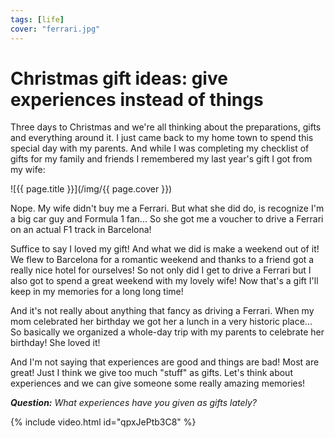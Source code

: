 ```yaml
---
tags: [life]
cover: "ferrari.jpg"
---
```


# Christmas gift ideas: give experiences instead of things

Three days to Christmas and we're all thinking about the preparations, gifts and everything around it. I just came back to my home town to spend this special day with my parents. And while I was completing my checklist of gifts for my family and friends I remembered my last year's gift I got from my wife:

<!--More-->

![{{ page.title }}](/img/{{ page.cover }})

Nope. My wife didn't buy me a Ferrari. But what she did do, is recognize I'm a big car guy and Formula 1 fan... So she got me a voucher to drive a Ferrari on an actual F1 track in Barcelona!

Suffice to say I loved my gift! And what we did is make a weekend out of it! We flew to Barcelona for a romantic weekend and thanks to a friend got a really nice hotel for ourselves! So not only did I get to drive a Ferrari but I also got to spend a great weekend with my lovely wife! Now that's a gift I'll keep in my memories for a long long time!

And it's not really about anything that fancy as driving a Ferrari. When my mom celebrated her birthday we got her a lunch in a very historic place... So basically we organized a whole-day trip with my parents to celebrate her birthday! She loved it!

And I'm not saying that experiences are good and things are bad! Most are great! Just I think we give too much "stuff" as gifts. Let's think about experiences and we can give someone some really amazing memories!

***Question:*** *What experiences have you given as gifts lately?*

{% include video.html id="qpxJePtb3C8" %}

[tp]: http://thepodcast.fm
[i]: http://iMagazine.pl
[d]: http://db.tt/kD7Liux
[e]: /how-i-use-evernote
[p]: /passion
[n]: https://michael.gratis/nozbe
[io]: https://michael.gratis/ipadonly/
[pm]: http://productivemag.com/
[s]: /show
[t]: http://twitter.com/MSliwinski